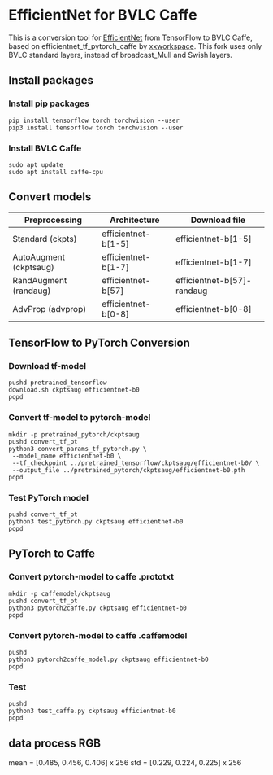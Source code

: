# EfficientNet for BVLC Caffe

This is a conversion tool for [EfficientNet](https://github.com/tensorflow/tpu/tree/master/models/official/efficientnet) from TensorFlow to BVLC Caffe, based on efficientnet_tf_pytorch_caffe by [xxworkspace](https://github.com/xxworkspace/efficientnet_tf_pytorch_caffe).
This fork uses only BVLC standard layers, instead of broadcast_Mull and Swish layers.

## Install packages

### Install pip packages

```
pip install tensorflow torch torchvision --user
pip3 install tensorflow torch torchvision --user
```

### Install BVLC Caffe

```
sudo apt update
sudo apt install caffe-cpu
```

## Convert models

|Preprocessing         | Architecture            |Download file             |
|----------------------|-------------------------|--------------------------|
|Standard (ckpts)      |efficientnet-b[1-5]      |efficientnet-b[1-5]       |
|AutoAugment (ckptsaug)|efficientnet-b[1-7]      |efficientnet-b[1-7]       |
|RandAugment (randaug) |efficientnet-b[57]       |efficientnet-b[57]-randaug|
|AdvProp (advprop)     |efficientnet-b[0-8]      |efficientnet-b[0-8]       |

## TensorFlow to PyTorch Conversion

### Download tf-model

```
pushd pretrained_tensorflow
download.sh ckptsaug efficientnet-b0
popd
```

### Convert tf-model to pytorch-model

```
mkdir -p pretrained_pytorch/ckptsaug
pushd convert_tf_pt
python3 convert_params_tf_pytorch.py \
 --model_name efficientnet-b0 \
 --tf_checkpoint ../pretrained_tensorflow/ckptsaug/efficientnet-b0/ \
 --output_file ../pretrained_pytorch/ckptsaug/efficientnet-b0.pth
popd
```

### Test PyTorch model

```
pushd convert_tf_pt
python3 test_pytorch.py ckptsaug efficientnet-b0
popd
```

## PyTorch to Caffe

### Convert pytorch-model to caffe .prototxt

```
mkdir -p caffemodel/ckptsaug
pushd convert_tf_pt
python3 pytorch2caffe.py ckptsaug efficientnet-b0
popd
```

### Convert pytorch-model to caffe .caffemodel

```
pushd
python3 pytorch2caffe_model.py ckptsaug efficientnet-b0
popd
```

### Test

```
pushd
python3 test_caffe.py ckptsaug efficientnet-b0
popd
```

## data process RGB

mean = [0.485, 0.456, 0.406] x 256
std = [0.229, 0.224, 0.225] x 256
